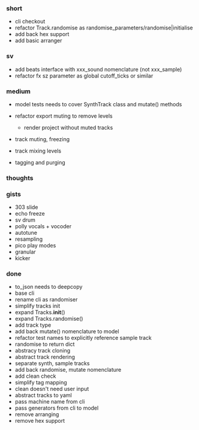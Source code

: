 ### short

- cli checkout 
- refactor Track.randomise as randomise_parameters/randomise|initialise
- add back hex support
- add basic arranger

### sv

- add beats interface with xxx_sound nomenclature (not xxx_sample)
- refactor fx sz parameter as global cutoff_ticks or similar

### medium

- model tests needs to cover SynthTrack class and mutate() methods

- refactor export muting to remove levels
  - render project without muted tracks 

- track muting, freezing
- track mixing levels
- tagging and purging

### thoughts

### gists

- 303 slide
- echo freeze
- sv drum
- polly vocals + vocoder
- autotune
- resampling
- pico play modes
- granular
- kicker

### done

- to_json needs to deepcopy
- base cli
- rename cli as randomiser
- simplify tracks init
- expand Tracks.__init__()
- expand Tracks.randomise() 
- add track type
- add back mutate() nomenclature to model
- refactor test names to explicitly reference sample track
- randomise to return dict
- abstracy track cloning 
- abstract track rendering
- separate synth, sample tracks
- add back randomise, mutate nomenclature
- add clean check
- simplify tag mapping
- clean doesn't need user input
- abstract tracks to yaml
- pass machine name from cli
- pass generators from cli to model
- remove arranging
- remove hex support


